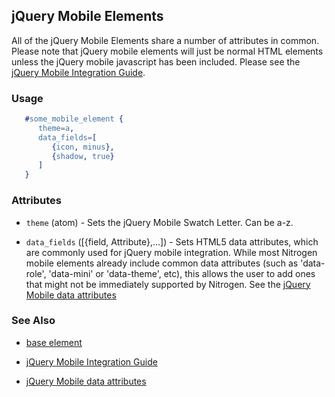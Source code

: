 
## jQuery Mobile Elements

   All of the jQuery Mobile Elements share a number of attributes in common. Please note that jQuery mobile elements will just be normal HTML elements unless the jQuery mobile javascript has been included. Please see the [jQuery Mobile Integration Guide](../jquery_mobile_integration.html).

### Usage

```erlang
   #some_mobile_element { 
      theme=a,
      data_fields=[
         {icon, minus},
         {shadow, true}
      ]
   }

```

### Attributes

   * `theme` (atom) - Sets the jQuery Mobile Swatch Letter. Can be a-z.

   * `data_fields` ([{field, Attribute},...]) - Sets HTML5 data attributes, which are commonly used for jQuery mobile integration. While most Nitrogen mobile elements already include common data attributes (such as 'data-role', 'data-mini' or 'data-theme', etc), this allows the user to add ones that might not be immediately supported by Nitrogen. See the [jQuery Mobile data attributes](http://jquerymobile.com/test/docs/api/data-attributes.html)

### See Also

 *  [base element](./base.html)

 *  [jQuery Mobile Integration Guide](../jquery_mobile_integration.html)

 *  [jQuery Mobile data attributes](http://jquerymobile.com/test/docs/api/data-attributes.html)
